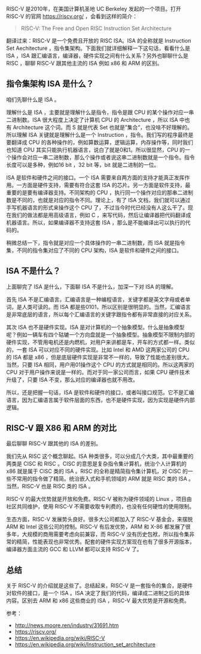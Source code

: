 RISC-V 是2010年，在美国计算机圣地 UC Berkeley 发起的一个项目。打开 RISC-V 的官网 https://riscv.org/ ，会看到这样的简介：

> RISC-V: The Free and Open RISC Instruction Set Architecture

翻译过来：RISC-V 是一个免费且开放的 RISC ISA。ISA 的全称就是 Instruction Set Aechitecture ，指令集架构。下面我们就详细解释一下这句话，看看什么是 ISA ，ISA 跟汇编语言，编译器，硬件实现之间有什么关系？另外也聊聊什么是 RISC ，聊聊 RISC-V 跟其他主流的 ISA 例如 x86 和 ARM 的区别。

## 指令集架构 ISA 是什么？

咱们先聊什么是 ISA 。

理解什么是 ISA ，主要就是理解什么是指令，指令是跟 CPU 的某个操作对应一串二进制数。ISA 很大程度上决定了计算机 CPU 的 Architecture ，所以 ISA 中也有 Architecture 这个词。而 S 就是代表 Set 也就是”集合“，也没啥不好理解的。所以理解 ISA 关键就是理解什么是一个 Instruction ，指令。我们写的程序最终是要翻译成 CPU 的各种操作的，例如算数运算，逻辑运算，内存操作等，同时我们也知道 CPU 其实只能执行机器语言，说白了就是0和1。所以很显然，CPU 的一个操作会对应一串二进制数，那么个操作或者说这串二进制数就是一个指令。指令长度可以是多种，例如16 bit ，32 bit 等，bit 就是二进制的一位。 

ISA 是软件和硬件之间的接口。一个 ISA 需要来自两方面的支持才能真正发挥作用。一方面是硬件支持，需要有符合这套 ISA 的芯片。另一方面是软件支持，最重要的是要有编译器支持。不同架构的 CPU ，执行同一个操作对应的那串二进制数是不同的，也就是对应的指令不同。理论上，有了 ISA 文档，我们就可以通过手写机器语言的形式来操作这个 CPU 了，不过当今时代已经没有人这么干了。现在我们的做法都是用高级语言，例如 C ，来写代码，然后让编译器把代码翻译成机器语言。所以，如果编译器不支持这套 ISA ，那么是不能编译出可以执行的代码的。

稍微总结一下，指令就是对应一个具体操作的一串二进制数，而 ISA 就是指令集，不同的指令集对应了不同的 CPU 架构，ISA 是软件和硬件之间的接口。

## ISA 不是什么？

上面聊完了 ISA 是什么，下面聊 ISA 不是什么，加深一下对 ISA 的理解。

首先 ISA 不是汇编语言。汇编语言是一种编程语言，关键字都是英文字母或者单词，是人类可读的。而 ISA 都是些0101，所以区别是很明显的。当然，汇编语言是非常底层的语言，所以每个汇编语言的关键字跟指令都有非常直接的对应关系。

其次 ISA 也不是硬件实现。ISA 是对计算机的一个抽象模型。什么是抽象模型呢？例如一辆车有四个轱辘一个方向盘就是一个抽象模型。抽象模型不限制内部的硬件实现，不管用电机还是内燃机，对用户来讲都是车，开车的方式都一样。类似的，一套 ISA 可以对应不同的硬件实现。比如 Intel 和 AMD 这两家公司的 CPU 的 ISA 都是 x86 ，但是底层硬件实现是非常不一样的，导致了性能也差别很大。当然，只要 ISA 相同，用户用01操作这个 CPU 的方式就是相同的。所以这两家的 CPU 对于用户操作来说是一样的。而对于同一家公司而言，如果 CPU 硬件技术升级了，只要 ISA 不变，那么对应的编译器也就不用改。

所以，还是把握一句话，ISA 是软件和硬件的接口，或者叫接口规范。它不是汇编语言，因为汇编语言属于软件层面的东西，也不是硬件实现，因为实现是硬件内部逻辑。

## RISC-V 跟 X86 和 ARM 的对比

最后聊聊 RISC-V 跟其他的 ISA 的差别。

我们先从 RISC 这个概念聊起。ISA 种类很多，可以分成几个大类，其中最重要的两类是 CISC 和 RISC 。CISC 的意思是复杂指令集计算机，统治个人计算机的 x86 就是属于 CISC 类的 ISA 。RISC 的全称是精简指令集计算机，对 CISC 的一些不常用的指令做了精简。统治嵌入式和手机领域的 ARM 就是 RISC 类的 ISA 。当然，RISC-V 也是 RISC 类的 ISA 。

RISC-V 的最大优势就是开放和免费。RISC-V 被称为硬件领域的 Linux ，项目由社区共同维护，使用 RISC-V 不需要收取专利费的，也没有任何硬性的使用限制。

生态方面，RISC-V 发展势头良好。很多大公司都加入了 RISC-V 基金会，来摆脱 ARM 和 Intel 这些公司的控制。RISC-V 有后发优势，ARM 和 X-86 都发展了很多年，大规模的商用需要考虑向前兼容，而 RISC-V 没有历史包袱，所以指令集非常的精简，性能表现也非常优秀。配套的硬件实现方案现在也有了很多开源版本，编译器方面主流的 GCC 和 LLVM 都可以支持 RISC-V 了。 

## 总结

关于 RISC-V 的介绍就是这些了。总结起来，RISC-V 是一套指令的集合，是硬件对软件的接口，是一个 ISA 。ISA 决定了我们的代码，编译成二进制之后的具体内容。区别去 ARM 和 x86 这些商业的 ISA ，RISC-V 最大优势是开源和免费。

参考：

- http://news.moore.ren/industry/31691.htm
- https://riscv.org/
- https://en.wikipedia.org/wiki/RISC-V
- https://en.wikipedia.org/wiki/Instruction_set_architecture
